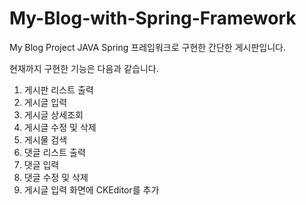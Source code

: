 # My-Blog-with-Spring-Framework
My Blog Project
JAVA Spring 프레임워크로 구현한 간단한 게시판입니다.

현재까지 구현한 기능은 다음과 같습니다.

1. 게시판 리스트 출력
2. 게시글 입력
3. 게시글 상세조회
4. 게시글 수정 및 삭제
5. 게시물 검색
6. 댓글 리스트 출력
7. 댓글 입력
8. 댓글 수정 및 삭제
9. 게시글 입력 화면에 CKEditor를 추가 
